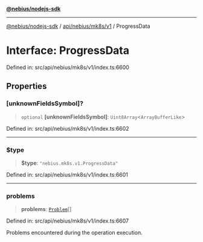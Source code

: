 [**@nebius/nodejs-sdk**](../../../../../README.md)

***

[@nebius/nodejs-sdk](../../../../../README.md) / [api/nebius/mk8s/v1](../README.md) / ProgressData

# Interface: ProgressData

Defined in: src/api/nebius/mk8s/v1/index.ts:6600

## Properties

### \[unknownFieldsSymbol\]?

> `optional` **\[unknownFieldsSymbol\]**: `Uint8Array`\<`ArrayBufferLike`\>

Defined in: src/api/nebius/mk8s/v1/index.ts:6602

***

### $type

> **$type**: `"nebius.mk8s.v1.ProgressData"`

Defined in: src/api/nebius/mk8s/v1/index.ts:6601

***

### problems

> **problems**: [`Problem`](Problem.md)[]

Defined in: src/api/nebius/mk8s/v1/index.ts:6607

Problems encountered during the operation execution.
